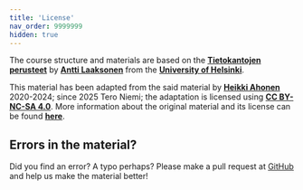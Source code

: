 ```yaml
---
title: 'License'
nav_order: 9999999
hidden: true
---
```


The course structure and materials are based on the [**Tietokantojen perusteet**](https://tikape.mooc.fi/kevat-2021/) by [**Antti Laaksonen**](https://github.com/pllk) from the [**University of Helsinki**](https://www.helsinki.fi/en/). 

This material has been adapted from the said material by [**Heikki Ahonen**](https://github.com/heikkihei) 2020-2024; since 2025 Tero Niemi; the adaptation is licensed using [**CC BY-NC-SA 4.0**](https://creativecommons.org/licenses/by-nc-sa/4.0/deed). More information about the original material and its license can be found [**here**](https://tikape.mooc.fi/kevat-2021/pages/materiaali.html).

## Errors in the material?

Did you find an error? A typo perhaps? Please make a pull request at [GitHub](https://github.com/centria/databases/tree/master/src/content) and help us make the material better!
